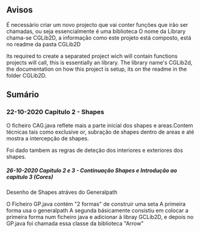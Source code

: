 
## Avisos

É necessário criar um novo projecto que vai conter funções que irão ser chamadas, ou seja essencialmente é uma biblioteca
O nome da Library chama-se CGLib2D, a informação como este projeto está composto, está no readme da pasta CGLib2D


Its required to create a separated project wich will contain functions projects will call, this is essentially an library.
The library name's CGLib2d, the documentation on how this project is setup, its on the readme in the folder CGLib2D.


## Sumário

### 22-10-2020 Capitulo 2 - Shapes
O ficheiro CAG.java reflete mais a parte inicial dos shapes e areas.Contem técnicas tais como exclusive or, subração de shapes dentro de areas e até mostra a intercepção de shapes.

Foi dado tambem as regras de deteção dos interiores e exteriores dos shapes.

##### 26-10-2020 Capitulo 2 e 3 - Continuação Shapes e Introdução ao capitulo 3 (Cores)

Desenho de Shapes atráves do Generalpath

O Ficheiro GP.java contém "2 formas" de construir uma seta
A primeira forma usa o generalpath
A segunda básicamente consistiu em colocar a primeira forma num ficheiro java e adicionar à libray GCLib2D, e depois no GP.java foi chamada essa classe da biblioteca "Arrow"
